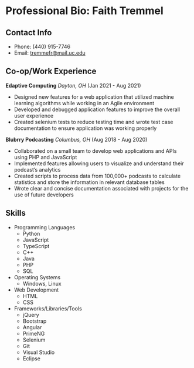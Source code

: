 # Professional Bio: Faith Tremmel
## Contact Info
* Phone: (440) 915-7746
* Email: tremmefr@mail.uc.edu

## Co-op/Work Experience
**Edaptive Computing** *Dayton, OH* (Jan 2021 - Aug 2021)
* Designed new features for a web application that utilized machine learning algorithms while working in
an Agile environment
* Developed and debugged application features to improve the overall user experience
* Created selenium tests to reduce testing time and wrote test case documentation to ensure application was
working properly

**Blubrry Podcasting** *Columbus, OH* (Aug 2018 - Aug 2020)
* Collaborated on a small team to develop web applications and APIs using PHP and JavaScript
* Implemented features allowing users to visualize and understand their podcast’s analytics
* Created scripts to process data from 100,000+ podcasts to calculate statistics and store the information in
relevant database tables
* Wrote clear and concise documentation associated with projects for the use of future developers


## Skills
* Programming Languages
    * Python
    * JavaScript
    * TypeScript
    * C++
    * Java
    * PHP
    * SQL
 * Operating Systems
    * Windows, Linux
 * Web Development
    * HTML
    * CSS
 * Frameworks/Libraries/Tools
    * jQuery
    * Bootstrap
    * Angular 
    * PrimeNG
    * Selenium
    * Git
    * Visual Studio
    * Eclipse
